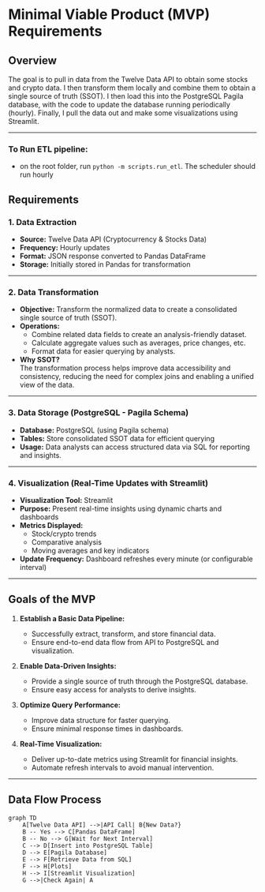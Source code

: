 # Minimal Viable Product (MVP) Requirements

## Overview
The goal is to pull in data from the Twelve Data API to obtain some stocks and crypto data. I then transform them locally and combine them to obtain a single source of truth (SSOT). I then load this into the PostgreSQL Pagila database, with the code to update the database running periodically (hourly). Finally, I pull the data out and make some visualizations using Streamlit.

---
### To Run ETL pipeline:
- on the root folder, run `python -m scripts.run_etl`. The scheduler should run hourly

## Requirements

### 1. **Data Extraction**
- **Source:** Twelve Data API (Cryptocurrency & Stocks Data)
- **Frequency:** Hourly updates
- **Format:** JSON response converted to Pandas DataFrame
- **Storage:** Initially stored in Pandas for transformation

---

### 2. **Data Transformation**
- **Objective:** Transform the normalized data to create a consolidated single source of truth (SSOT).
- **Operations:**
  - Combine related data fields to create an analysis-friendly dataset.
  - Calculate aggregate values such as averages, price changes, etc.
  - Format data for easier querying by analysts.
- **Why SSOT?**  
  The transformation process helps improve data accessibility and consistency, reducing the need for complex joins and enabling a unified view of the data.

---

### 3. **Data Storage (PostgreSQL - Pagila Schema)**
- **Database:** PostgreSQL (using Pagila schema)
- **Tables:** Store consolidated SSOT data for efficient querying
- **Usage:** Data analysts can access structured data via SQL for reporting and insights.

---

### 4. **Visualization (Real-Time Updates with Streamlit)**
- **Visualization Tool:** Streamlit
- **Purpose:** Present real-time insights using dynamic charts and dashboards
- **Metrics Displayed:**
  - Stock/crypto trends
  - Comparative analysis
  - Moving averages and key indicators
- **Update Frequency:** Dashboard refreshes every minute (or configurable interval)

---

## Goals of the MVP

1. **Establish a Basic Data Pipeline:**  
   - Successfully extract, transform, and store financial data.
   - Ensure end-to-end data flow from API to PostgreSQL and visualization.

2. **Enable Data-Driven Insights:**  
   - Provide a single source of truth through the PostgreSQL database.
   - Ensure easy access for analysts to derive insights.

3. **Optimize Query Performance:**  
   - Improve data structure for faster querying.
   - Ensure minimal response times in dashboards.

4. **Real-Time Visualization:**  
   - Deliver up-to-date metrics using Streamlit for financial insights.
   - Automate refresh intervals to avoid manual intervention.

---

## Data Flow Process

```mermaid
graph TD
    A[Twelve Data API] -->|API Call| B{New Data?}
    B -- Yes --> C[Pandas DataFrame]
    B -- No --> G[Wait for Next Interval]
    C --> D[Insert into PostgreSQL Table]
    D --> E[Pagila Database]
    E --> F[Retrieve Data from SQL]
    F --> H[Plots]
    H --> I[Streamlit Visualization]
    G -->|Check Again| A
```

